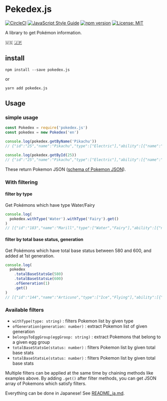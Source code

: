 # Pekedex.js

[![CircleCI](https://circleci.com/gh/ytakahashi/pokedex.js.svg?style=shield&circle-token=7cf6f0c8b57b6a06542156647c3e2b9af3cae77e)](https://circleci.com/gh/ytakahashi/pokedex.js)
[![JavaScript Style Guide](https://img.shields.io/badge/code_style-standard-brightgreen.svg)](https://standardjs.com)
[![npm version](https://badge.fury.io/js/pokedex.js.svg)](https://badge.fury.io/js/pokedex.js)
[![License: MIT](https://img.shields.io/badge/License-MIT-yellow.svg)](https://opensource.org/licenses/MIT)

A library to get Pokémon information.

:us: [:jp:](./README_ja.md)

## install

```shell
npm install --save pokedex.js
```

or

```shell
yarn add pokedex.js
```

## Usage

### simple usage

```node.js
const Pokedex = require('pokedex.js')
const pokedex = new Pokedex('en')

console.log(pokedex.getByName('Pikachu'))
// {"id":"25","name":"Pikachu","type":["Electric"],"ability":[{"name":"Static","hidden":false},{"name":"Lightning Rod","hidden":true}],"eggGroup":["Field","Fairy"],"baseStats":{"H":"35","A":"55","B":"40","C":"50","D":"50","S":"90"},"generation":1}

console.log(pokedex.getById(25))
// {"id":"25","name":"Pikachu","type":["Electric"],"ability":[{"name":"Static","hidden":false},{"name":"Lightning Rod","hidden":true}],"eggGroup":["Field","Fairy"],"baseStats":{"H":"35","A":"55","B":"40","C":"50","D":"50","S":"90"},"generation":1}

```

These return Pokemon JSON ([schema of Pokemon JSON](./src/resources/schema.json)).

### With filtering

#### filter by type

Get Pokémons which have type Water/Fairy

```node.js
console.log(
  pokedex.withType('Water').withType('Fairy').get()
)
// [{"id":"183","name":"Marill","type":["Water","Fairy"],"ability":[{"name":"Thick Fat","hidden":false},{"name":"Huge Power","hidden":false},{"name":"Sap Sipper","hidden":true}],"eggGroup":["Water1","Fairy"],"baseStats":{"H":"70","A":"20","B":"50","C":"20","D":"50","S":"40"},"generation":2},{"id":"184","name":"Azumarill","type":["Water","Fairy"],"ability":[{"name":"Thick Fat","hidden":false},{"name":"Huge Power","hidden":false},{"name":"Sap Sipper","hidden":true}],"eggGroup":["Water1","Fairy"],"baseStats":{"H":"100","A":"50","B":"80","C":"60","D":"80","S":"50"},"generation":2},{"id":"730","name":"Primarina","type":["Water","Fairy"],"ability":[{"name":"Torrent","hidden":false},{"name":"Liquid Voice","hidden":true}],"eggGroup":["Water1","Field"],"baseStats":{"H":"80","A":"74","B":"74","C":"126","D":"116","S":"60"},"generation":7},{"id":"788","name":"Tapu Fini","type":["Water","Fairy"],"ability":[{"name":"Misty Surge","hidden":false},{"name":"Telepathy","hidden":true}],"eggGroup":["Undiscovered"],"baseStats":{"H":"70","A":"75","B":"115","C":"95","D":"130","S":"85"},"generation":7}]
```

#### filter by total base status, generation

Get Pokémons which have total base status between 580 and 600, and added at 1st generation.

```node.js
console.log(
  pokedex
    .totalBaseStatsGe(580)
    .totalBaseStatsLe(600)
    .ofGeneration(1)
    .get()
)
// [{"id":"144","name":"Articuno","type":["Ice","Flying"],"ability":[{"name":"Pressure","hidden":false},{"name":"Snow Cloak","hidden":true}],"eggGroup":["Undiscovered"],"baseStats":{"H":"90","A":"85","B":"100","C":"95","D":"125","S":"85"},"generation":1},{"id":"145","name":"Zapdos","type":["Electric","Flying"],"ability":[{"name":"Pressure","hidden":false},{"name":"Static","hidden":true}],"eggGroup":["Undiscovered"],"baseStats":{"H":"90","A":"90","B":"85","C":"125","D":"90","S":"100"},"generation":1},{"id":"146","name":"Moltres","type":["Fire","Flying"],"ability":[{"name":"Pressure","hidden":false},{"name":"Flame Body","hidden":true}],"eggGroup":["Undiscovered"],"baseStats":{"H":"90","A":"100","B":"90","C":"125","D":"85","S":"90"},"generation":1},{"id":"149","name":"Dragonite","type":["Dragon","Flying"],"ability":[{"name":"Inner Focus","hidden":false},{"name":"Multiscale","hidden":true}],"eggGroup":["Water1","Dragon"],"baseStats":{"H":"91","A":"134","B":"95","C":"100","D":"100","S":"80"},"generation":1},{"id":"151","name":"Mew","type":["Psychic"],"ability":[{"name":"Synchronize","hidden":false}],"eggGroup":["Undiscovered"],"baseStats":{"H":"100","A":"100","B":"100","C":"100","D":"100","S":"100"},"generation":1}]
```

### Available filters

- `withType(type: string)` : filters Pokemon list by given type
- `ofGeneration(generation: number)` : extract Pokemon list of given generation
- `belongsToEggGroup(eggGroop: string)` : extract Pokemons that belong to a given egg group
- `totalBaseStatsGe(status: number)` : filters Pokemon list by given total base stats
- `totalBaseStatsLe(status: number)` : filters Pokemon list by given total base stats

Multiple filters can be applied at the same time by chaining methods like examples above.
By adding `.get()` after filter methods, you can get JSON array of Pokemons which satisfy filters.

Everything can be done in Japanese! See [README_ja.md](./README_ja.md).
